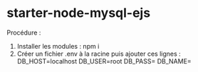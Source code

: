 # starter-node-mysql-ejs

Procédure :

1. Installer les modules : npm i
2. Créer un fichier .env à la racine puis ajouter ces lignes :
DB_HOST=localhost
DB_USER=root
DB_PASS=
DB_NAME=